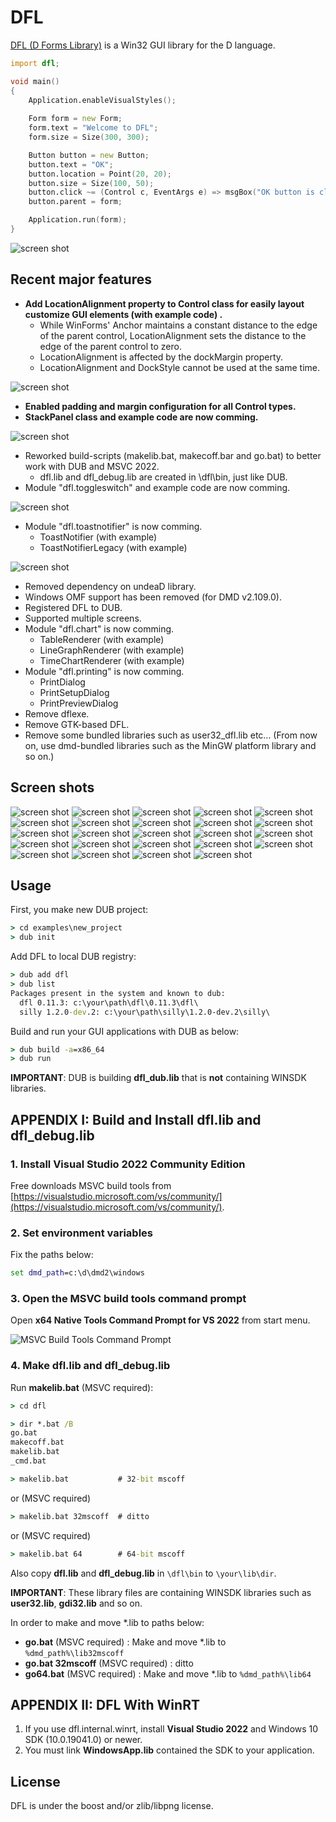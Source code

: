 
# DFL

[DFL (D Forms Library)](http://wiki.dprogramming.com/Dfl/HomePage "DFL (D Forms Library)") is a Win32 GUI library for the D language.

```d
import dfl;

void main()
{
	Application.enableVisualStyles();
	
	Form form = new Form;
	form.text = "Welcome to DFL";
	form.size = Size(300, 300);

	Button button = new Button;
	button.text = "OK";
	button.location = Point(20, 20);
	button.size = Size(100, 50);
	button.click ~= (Control c, EventArgs e) => msgBox("OK button is clicked.");
	button.parent = form;

	Application.run(form);
}
```
![screen shot](./image/welcomtodfl.png "screen shot")

## Recent major features
- **Add LocationAlignment property to Control class for easily layout customize GUI elements (with example code) .**
	- While WinForms' Anchor maintains a constant distance to the edge of the parent control, LocationAlignment sets the distance to the edge of the parent control to zero.
	- LocationAlignment is affected by the dockMargin property.
	- LocationAlignment and DockStyle cannot be used at the same time.

![screen shot](./examples/locationalignment/image/screenshot.png "screen shot")

- **Enabled padding and margin configuration for all Control types.**
- **StackPanel class and example code are now comming.**

![screen shot](./examples/stackpanel/image/screenshot.png "screen shot")

- Reworked build-scripts (makelib.bat, makecoff.bar and go.bat) to better work with DUB and MSVC 2022.
	- dfl.lib and dfl_debug.lib are created in \dfl\bin, just like DUB.
- Module "dfl.toggleswitch" and example code are now comming.

![screen shot](./examples/toggleswitch/image/screenshot.png "screen shot")

- Module "dfl.toastnotifier" is now comming.
	- ToastNotifier (with example)
	- ToastNotifierLegacy (with example)

![screen shot](./examples/toastnotifier/image/screenshot.png "screen shot")

- Removed dependency on undeaD library.
- Windows OMF support has been removed (for DMD v2.109.0).
- Registered DFL to DUB.
- Supported multiple screens.
- Module "dfl.chart" is now comming.
	- TableRenderer (with example)
	- LineGraphRenderer (with example)
	- TimeChartRenderer (with example)
- Module "dfl.printing" is now comming.
	- PrintDialog
	- PrintSetupDialog
	- PrintPreviewDialog
- Remove dflexe.
- Remove GTK-based DFL.
- Remove some bundled libraries such as user32_dfl.lib etc... (From now on, use dmd-bundled libraries such as the MinGW platform library and so on.)

## Screen shots

![screen shot](./examples/buttons/image/screenshot.png "screen shot")
![screen shot](./examples/tabcontrol/image/screenshot.png "screen shot")
![screen shot](./examples/listview/image/screenshot.png "screen shot")
![screen shot](./examples/imagelist/image/screenshot.png "screen shot")
![screen shot](./examples/statusbar/image/screenshot.png "screen shot")
![screen shot](./examples/splitter/image/screenshot.png "screen shot")
![screen shot](./examples/scrollbar/image/screenshot.png "screen shot")
![screen shot](./examples/contextmenu/image/screenshot.png "screen shot")
![screen shot](./examples/trackbar/image/screenshot.png "screen shot")
![screen shot](./examples/commondialog/image/screenshot.png "screen shot")
![screen shot](./examples/commondialog/image/screenshot2.png "screen shot")
![screen shot](./examples/tooltip/image/screenshot.png "screen shot")
![screen shot](./examples/progressbar/image/screenshot5.png "screen shot")
![screen shot](./examples/clipboard/image/screenshot.png "screen shot")
![screen shot](./examples/clippingform/image/screenshot.png "screen shot")
![screen shot](./examples/picturebox/image/screenshot.png "screen shot")
![screen shot](./examples/timer/image/screenshot.png "screen shot")
![screen shot](./examples/notifyicon/image/screenshot.png "screen shot")
![screen shot](./examples/toolbar/image/screenshot4.png "screen shot")
![screen shot](./examples/richtextbox/image/screenshot.png "screen shot")
![screen shot](./examples/dclock/image/screenshot.png "screen shot")
![screen shot](./examples/tablerenderer/image/screenshot.png "screen shot")
![screen shot](./examples/linegraphrenderer/image/screenshot.png "screen shot")
![screen shot](./examples/timechartrenderer/image/screenshot.png "screen shot")

## Usage
First, you make new DUB project:
```bat
> cd examples\new_project
> dub init
```
Add DFL to local DUB registry:
```bat
> dub add dfl
> dub list
Packages present in the system and known to dub:
  dfl 0.11.3: c:\your\path\dfl\0.11.3\dfl\
  silly 1.2.0-dev.2: c:\your\path\silly\1.2.0-dev.2\silly\
```
Build and run your GUI applications with DUB as below:
```bat
> dub build -a=x86_64
> dub run
```
**IMPORTANT**: DUB is building **dfl_dub.lib** that is **not** containing WINSDK libraries.

## APPENDIX I: Build and Install dfl.lib and dfl_debug.lib

### 1. Install Visual Studio 2022 Community Edition
Free downloads MSVC build tools from [https://visualstudio.microsoft.com/vs/community/](https://visualstudio.microsoft.com/vs/community/).


### 2. Set environment variables
Fix the paths below:
```bat
set dmd_path=c:\d\dmd2\windows
```

### 3. Open the MSVC build tools command prompt
Open **x64 Native Tools Command Prompt for VS 2022** from start menu.

![MSVC Build Tools Command Prompt](./image/MSVC_build_tools_command_prompt.png)

### 4. Make dfl.lib and dfl_debug.lib
Run **makelib.bat** (MSVC required):
```bat
> cd dfl

> dir *.bat /B
go.bat
makecoff.bat
makelib.bat
_cmd.bat

> makelib.bat           # 32-bit mscoff
```
or (MSVC required)
```bat
> makelib.bat 32mscoff  # ditto
```
or (MSVC required)
```bat
> makelib.bat 64        # 64-bit mscoff
```
Also copy **dfl.lib** and **dfl_debug.lib** in `\dfl\bin` to `\your\lib\dir`.

**IMPORTANT**: These library files are containing WINSDK libraries such as **user32.lib**, **gdi32.lib** and so on.

In order to make and move *.lib to paths below:
- **go.bat** (MSVC required) : Make and move *.lib to `%dmd_path%\lib32mscoff`
- **go.bat 32mscoff** (MSVC required) : ditto
- **go64.bat** (MSVC required) : Make and move *.lib to `%dmd_path%\lib64`

## APPENDIX II: DFL With WinRT

1. If you use dfl.internal.winrt, install **Visual Studio 2022** and Windows 10 SDK (10.0.19041.0) or newer.
1. You must link **WindowsApp.lib** contained the SDK to your application.

## License
DFL is under the boost and/or zlib/libpng license.
